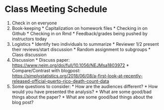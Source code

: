 # Class Meeting Schedule


1. Check in on everyone
2. Book-keeping 
        * Capitalization on homework files
        * Checking in on Github
        * Checking in on Rmd
        * Feedback/grades being pushed by instructors today
3. Logistics
        * Identify two individuals to summarize
        * Reviewer 1/2 present their reviews/start discussion
        * Random assignment to subgroups
        * Class discussion 
4. Discussion
        * Discuss paper: https://www.nejm.org/doi/full/10.1056/NEJMsa1803972
        * Compare/Contrast with blogpost: https://simplystatistics.org/2018/06/08/a-first-look-at-recently-released-official-puerto-rico-death-count-data
5. Some questions to consider:
        * How are the audiences different?
        * How would you have presented the analysis?
        * What are some good/bad things about the paper?
        * What are some good/bad things about the blog post? 